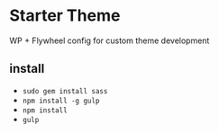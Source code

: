 Starter Theme
========================
WP + Flywheel config for custom theme development

## install

* `sudo gem install sass`
* `npm install -g gulp`
* `npm install`
* `gulp`